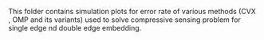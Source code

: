 This folder contains simulation plots for error rate of various methods (CVX , OMP and its variants) used to solve compressive sensing problem for single edge nd double edge embedding.
